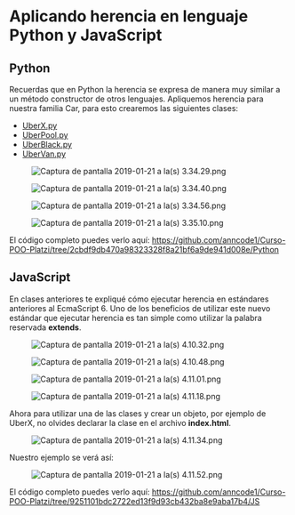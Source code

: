 # Aplicando herencia en lenguaje Python y JavaScript
<div class="MaterialLecture-text"><h2>Python</h2>
<p>Recuerdas que en Python la herencia se expresa de manera muy similar a un método constructor de otros lenguajes. Apliquemos herencia para nuestra familia Car, para esto crearemos las siguientes clases:</p>
<ul>
<li><a href="http://UberX.py" target="_blank" rel="noopener">UberX.py</a></li>
<li><a href="http://UberPool.py" target="_blank" rel="noopener">UberPool.py</a></li>
<li><a href="http://UberBlack.py" target="_blank" rel="noopener">UberBlack.py</a></li>
<li><a href="http://UberVan.py" target="_blank" rel="noopener">UberVan.py</a></li>
</ul>
<figure><img src="https://static.platzi.com/media/user_upload/Captura%20de%20pantalla%202019-01-21%20a%20la%28s%29%203.34.29-529408ac-ff1a-436b-8344-39855722b74f.jpg" alt="Captura de pantalla 2019-01-21 a la(s) 3.34.29.png"></figure>
<figure><img src="https://static.platzi.com/media/user_upload/Captura%20de%20pantalla%202019-01-21%20a%20la%28s%29%203.34.40-78ce47ee-78a5-4762-a637-0f202a92875e.jpg" alt="Captura de pantalla 2019-01-21 a la(s) 3.34.40.png"></figure>
<figure><img src="https://static.platzi.com/media/user_upload/Captura%20de%20pantalla%202019-01-21%20a%20la%28s%29%203.34.56-96cc71e3-0b5a-446e-ba9a-645a8e41228c.jpg" alt="Captura de pantalla 2019-01-21 a la(s) 3.34.56.png"></figure>
<figure><img src="https://static.platzi.com/media/user_upload/Captura%20de%20pantalla%202019-01-21%20a%20la%28s%29%203.35.10-b9cd1d31-867d-431f-bcef-d5d1ac648a74.jpg" alt="Captura de pantalla 2019-01-21 a la(s) 3.35.10.png"></figure>
<p>El código completo puedes verlo aquí: <a href="https://github.com/anncode1/Curso-POO-Platzi/tree/2cbdf9db470a98323328f8a21bf6a9de941d008e/Python" target="_blank" rel="noopener">https://github.com/anncode1/Curso-POO-Platzi/tree/2cbdf9db470a98323328f8a21bf6a9de941d008e/Python</a></p>
<h2>JavaScript</h2>
<p>En clases anteriores te expliqué cómo ejecutar herencia en estándares anteriores al EcmaScript 6. Uno de los beneficios de utilizar este nuevo estándar que ejecutar herencia es tan simple como utilizar la palabra reservada <strong>extends</strong>.</p>
<figure><img src="https://static.platzi.com/media/user_upload/Captura%20de%20pantalla%202019-01-21%20a%20la%28s%29%204.10.32-fde223fb-648d-4607-9ecc-abb90aff4246.jpg" alt="Captura de pantalla 2019-01-21 a la(s) 4.10.32.png"></figure>
<figure><img src="https://static.platzi.com/media/user_upload/Captura%20de%20pantalla%202019-01-21%20a%20la%28s%29%204.10.48-2d526a66-e015-461f-8253-ef8a6a4eabd5.jpg" alt="Captura de pantalla 2019-01-21 a la(s) 4.10.48.png"></figure>
<figure><img src="https://static.platzi.com/media/user_upload/Captura%20de%20pantalla%202019-01-21%20a%20la%28s%29%204.11.01-522ece85-3a5c-44e1-9f69-6070cef7677e.jpg" alt="Captura de pantalla 2019-01-21 a la(s) 4.11.01.png"></figure>
<figure><img src="https://static.platzi.com/media/user_upload/Captura%20de%20pantalla%202019-01-21%20a%20la%28s%29%204.11.18-e0aa5965-0996-43d7-a279-95b9fca40a9b.jpg" alt="Captura de pantalla 2019-01-21 a la(s) 4.11.18.png"></figure>
<p>Ahora para utilizar una de las clases y crear un objeto, por ejemplo de UberX, no olvides declarar la clase en el archivo <strong>index.html</strong>.</p>
<figure><img src="https://static.platzi.com/media/user_upload/Captura%20de%20pantalla%202019-01-21%20a%20la%28s%29%204.11.34-74307d10-e9a0-4e21-a797-385a71fd16f2.jpg" alt="Captura de pantalla 2019-01-21 a la(s) 4.11.34.png"></figure>
<p>Nuestro ejemplo se verá así:</p>
<figure><img src="https://static.platzi.com/media/user_upload/Captura%20de%20pantalla%202019-01-21%20a%20la%28s%29%204.11.52-12657ec7-3103-4a47-aaef-632b38d1dad2.jpg" alt="Captura de pantalla 2019-01-21 a la(s) 4.11.52.png"></figure>
<p>El código completo puedes verlo aquí: <a href="https://github.com/anncode1/Curso-POO-Platzi/tree/9251101bdc2722ed13f9d93cb432ba8e9aba17b4/JS" target="_blank" rel="noopener">https://github.com/anncode1/Curso-POO-Platzi/tree/9251101bdc2722ed13f9d93cb432ba8e9aba17b4/JS</a></p></div>
